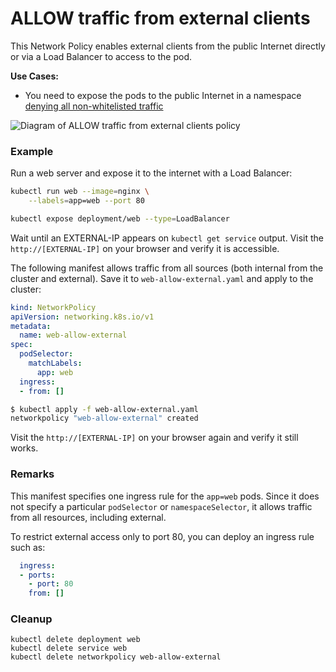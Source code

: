 # ALLOW traffic from external clients

This Network Policy enables external clients from the public Internet directly
or via a Load Balancer to access to the pod.

**Use Cases:**
- You need to expose the pods to the public Internet in a namespace [denying all
  non-whitelisted
  traffic](03-deny-all-non-whitelisted-traffic-in-the-namespace.md)

![Diagram of ALLOW traffic from external clients policy](img/8.gif)

### Example

Run a web server and expose it to the internet with a Load Balancer:

```sh
kubectl run web --image=nginx \
    --labels=app=web --port 80

kubectl expose deployment/web --type=LoadBalancer
```

Wait until an EXTERNAL-IP appears on `kubectl get service` output. Visit the
`http://[EXTERNAL-IP]` on your browser and verify it is accessible.


The following manifest allows traffic from all sources (both internal from the
cluster and external). Save it to `web-allow-external.yaml` and apply to the
cluster:

```yaml
kind: NetworkPolicy
apiVersion: networking.k8s.io/v1
metadata:
  name: web-allow-external
spec:
  podSelector:
    matchLabels:
      app: web
  ingress:
  - from: []
```

```sh
$ kubectl apply -f web-allow-external.yaml
networkpolicy "web-allow-external" created
```

Visit the `http://[EXTERNAL-IP]` on your browser again and verify it still
works.

### Remarks

This manifest specifies one ingress rule for the `app=web` pods. Since it does
not specify a particular `podSelector` or `namespaceSelector`, it allows traffic
from all resources, including external.

To restrict external access only to port 80, you can deploy an ingress rule
such as:

```yaml
  ingress:
  - ports:
    - port: 80
    from: []
```

### Cleanup

    kubectl delete deployment web
    kubectl delete service web
    kubectl delete networkpolicy web-allow-external
